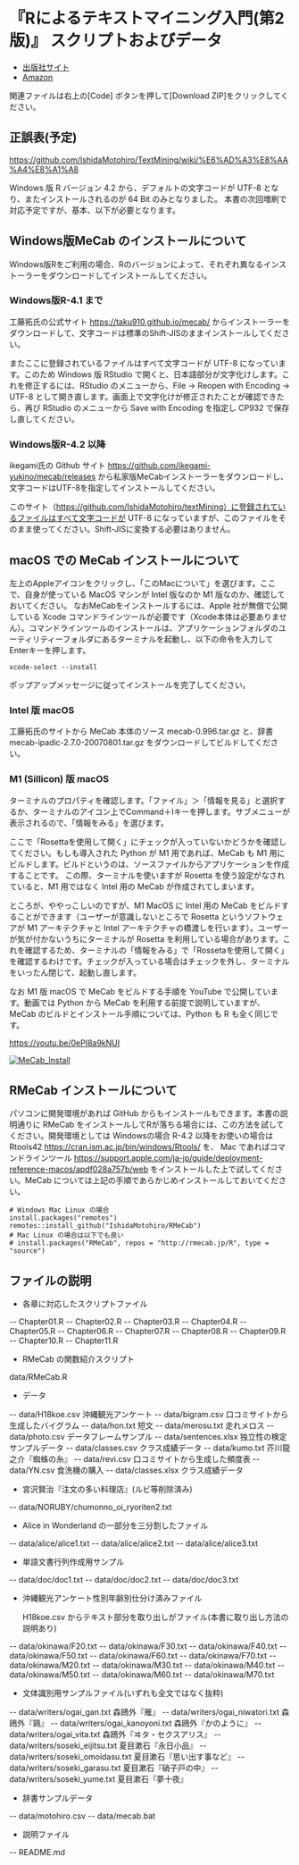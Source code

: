 # 『Rによるテキストマイニング入門(第2版)』 スクリプトおよびデータ


- [出版社サイト](http://www.morikita.co.jp/books/book/3169)
- [Amazon](https://www.amazon.co.jp/dp/4627848420/)

関連ファイルは右上の[Code] ボタンを押して[Download ZIP]をクリックしてください。

## 正誤表(予定)

https://github.com/IshidaMotohiro/TextMining/wiki/%E6%AD%A3%E8%AA%A4%E8%A1%A8


Windows 版 R バージョン 4.2 から、デフォルトの文字コードが UTF-8 となり、またインストールされるのが 64 Bit のみとなりました。
本書の次回増刷で対応予定ですが、基本、以下が必要となります。


## Windows版MeCab のインストールについて

Windows版Rをご利用の場合、Rのバージョンによって、それぞれ異なるインストーラーをダウンロードしてインストールしてください。

### Windows版R-4.1 まで

工藤拓氏の公式サイト <https://taku910.github.io/mecab/> からインストーラーをダウンロードして、文字コードは標準のShift-JISのままインストールしてください。

またここに登録されているファイルはすべて文字コードが UTF-8 になっています。このため Windows 版 RStudio で開くと、日本語部分が文字化けします。これを修正するには、RStudio のメニューから、File -> Reopen with Encoding -> UTF-8 として開き直します。画面上で文字化けが修正されたことが確認できたら、再び RStudio のメニューから Save with Encoding を指定し CP932 で保存し直してください。


### Windows版R-4.2 以降

ikegami氏の Github サイト <https://github.com/ikegami-yukino/mecab/releases> から私家版MeCabインストーラーをダウンロードし、文字コードはUTF-8を指定してインストールしてください。

このサイト（https://github.com/IshidaMotohiro/textMining）に登録されているファイルはすべて文字コードが UTF-8 になっていますが、このファイルをそのまま使ってください。Shift-JISに変換する必要はありません。


## macOS での MeCab インストールについて

左上のAppleアイコンをクリックし、「このMacについて」を選びます。ここで、自身が使っている MacOS マシンが Intel 版なのか M1 版なのか、確認しておいてください。
なおMeCabをインストールするには、Apple 社が無償で公開している Xcode コマンドラインツールが必要です（Xcode本体は必要ありません）。コマンドラインツールのインストールは、アプリケーションフォルダのユーティリティーフォルダにあるターミナルを起動し、以下の命令を入力してEnterキーを押します。

```
xcode-select --install
```

ポップアップメッセージに従ってインストールを完了してください。

### Intel 版 macOS

工藤拓氏のサイトから MeCab 本体のソース mecab-0.996.tar.gz と、辞書 mecab-ipadic-2.7.0-20070801.tar.gz をダウンロードしてビルドしてください。


### M1 (Sillicon) 版 macOS

ターミナルのプロパティを確認します。「ファイル」＞「情報を見る」と選択するか、ターミナルのアイコン上でCommand＋Iキーを押します。サブメニューが表示されるので、「情報をみる」を選びます。

ここで「Rosettaを使用して開く」にチェックが入っていないかどうかを確認してください。もしも導入された Python が M1 用であれば、MeCab も M1 用にビルドします。ビルドというのは、ソースファイルからアプリケーションを作成することです。 この際、ターミナルを使いますが Rosetta を使う設定がなされていると、M1 用ではなく Intel 用の MeCab が作成されてしまいます。

ところが、ややっこしいのですが、M1 MacOS に Intel 用の MeCab をビルドすることができます（ユーザーが意識しないところで Rosetta というソフトウェアが M1 アーキテクチャと Intel アーキテクチャの橋渡しを行います）。ユーザーが気が付かないうちにターミナルが Rosetta を利用している場合があります。これを確認するため、ターミナルの「情報をみる」で「Rossetaを使用して開く」を確認するわけです。チェックが入っている場合はチェックを外し、ターミナルをいったん閉じて、起動し直します。

なお M1 版 macOS で MeCab をビルドする手順を YouTube で公開しています。動画では Python から MeCab を利用する前提で説明していますが、MeCab のビルドとインストール手順については、Python も R も全く同じです。

https://youtu.be/0ePI8a9kNUI

[![MeCab_Install](http://img.youtube.com/vi/0ePI8a9kNUI/0.jpg)](https://www.youtube.com/watch?v=0ePI8a9kNUI)


## RMeCab インストールについて

パソコンに開発環境があれば GitHub からもインストールもできます。本書の説明通りに RMeCab をインストールしてRが落ちる場合には、この方法を試してください。開発環境としては Windowsの場合 R-4.2 以降をお使いの場合は Rtools42 https://cran.ism.ac.jp/bin/windows/Rtools/ を、 Mac であればコマンドラインツール https://support.apple.com/ja-jp/guide/deployment-reference-macos/apdf028a757b/web をインストールした上で試してください。MeCab については上記の手順であらかじめインストールしておいてください。

```
# Windows Mac Linux の場合
install.packages("remotes")
remotes::install_github("IshidaMotohiro/RMeCab")
# Mac Linux の場合は以下でも良い
# install.packages("RMeCab", repos = "http://rmecab.jp/R", type = "source")
```

## ファイルの説明



- 各章に対応したスクリプトファイル

-- Chapter01.R
-- Chapter02.R
-- Chapter03.R
-- Chapter04.R
-- Chapter05.R
-- Chapter06.R
-- Chapter07.R
-- Chapter08.R
-- Chapter09.R
-- Chapter10.R
-- Chapter11.R

- RMeCab の関数紹介スクリプト

data/RMeCab.R

- データ

--  data/H18koe.csv      沖縄観光アンケート
-- data/bigram.csv      口コミサイトから生成したバイグラム
--  data/hon.txt         短文
--  data/merosu.txt      走れメロス
--  data/photo.csv       データフレームサンプル
--  data/sentences.xlsx  独立性の検定サンプルデータ
--  data/classes.csv     クラス成績データ
--  data/kumo.txt        芥川龍之介『蜘蛛の糸』
--  data/revi.csv        口コミサイトから生成した頻度表
--  data/YN.csv          食洗機の購入
--  data/classes.xlsx    クラス成績データ
  
- 宮沢賢治『注文の多い料理店』(ルビ等削除済み)

-- data/NORUBY/chumonno_oi_ryoriten2.txt

- Alice in Wonderland の一部分を三分割したファイル

--  data/alice/alice1.txt
--  data/alice/alice2.txt
--  data/alice/alice3.txt

- 単語文書行列作成用サンプル

--  data/doc/doc1.txt
--  data/doc/doc2.txt
--  data/doc/doc3.txt

- 沖縄観光アンケート性別年齢別仕分け済みファイル

  H18koe.csv からテキスト部分を取り出しがファイル(本書に取り出し方法の説明あり)

--  data/okinawa/F20.txt 
--  data/okinawa/F30.txt
--  data/okinawa/F40.txt
--  data/okinawa/F50.txt
--  data/okinawa/F60.txt
--  data/okinawa/F70.txt
--  data/okinawa/M20.txt
--  data/okinawa/M30.txt
--  data/okinawa/M40.txt
--  data/okinawa/M50.txt
--  data/okinawa/M60.txt
--  data/okinawa/M70.txt

- 文体識別用サンプルファイル(いずれも全文ではなく抜粋) 

--  data/writers/ogai_gan.txt               森鴎外『雁』
--  data/writers/ogai_niwatori.txt          森鴎外『鶏』
--  data/writers/ogai_kanoyoni.txt          森鴎外『かのように』
--  data/writers/ogai_vita.txt              森鴎外『ヰタ・セクスアリス』
--  data/writers/soseki_eijitsu.txt         夏目漱石『永日小品』
--  data/writers/soseki_omoidasu.txt        夏目漱石『思い出す事など』
--  data/writers/soseki_garasu.txt          夏目漱石『硝子戸の中』
--  data/writers/soseki_yume.txt            夏目漱石『夢十夜』

- 辞書サンプルデータ

--  data/motohiro.csv
--  data/mecab.bat 

- 説明ファイル

--  README.md
  
